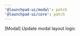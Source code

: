 ```yaml
---
'@launchpad-ui/modal': patch
'@launchpad-ui/core': patch
---
```


[Modal] Update modal layout logic

